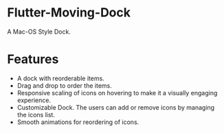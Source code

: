 # Flutter-Moving-Dock
A Mac-OS Style Dock.

# Features
- A dock with reorderable items.
- Drag and drop to order the items.
- Responsive scaling of icons on hovering to make it a visually engaging experience.
- Customizable Dock. The users can add or remove icons by managing the icons list.
- Smooth animations for reordering of icons.

